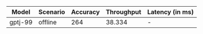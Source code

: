 | Model   | Scenario   |   Accuracy |   Throughput | Latency (in ms)   |
|---------|------------|------------|--------------|-------------------|
| gptj-99 | offline    |        264 |       38.334 | -                 |